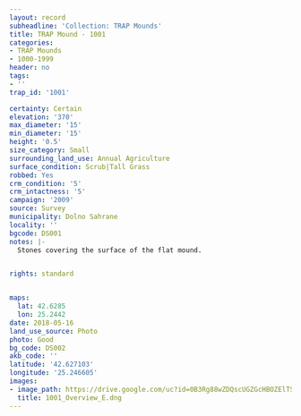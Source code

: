 ```yaml
---
layout: record
subheadline: 'Collection: TRAP Mounds'
title: TRAP Mound - 1001
categories:
- TRAP Mounds
- 1000-1999
header: no
tags:
- ''
trap_id: '1001'

certainty: Certain
elevation: '370'
max_diameter: '15'
min_diameter: '15'
height: '0.5'
size_category: Small
surrounding_land_use: Annual Agriculture
surface_condition: Scrub|Tall Grass
robbed: Yes
crm_condition: '5'
crm_intactness: '5'
campaign: '2009'
source: Survey
municipality: Dolno Sahrane
locality: ''
bgcode: DS001
notes: |-
  Stones covering the surface of the flat mound.


rights: standard


maps:
  lat: 42.6285
  lon: 25.2442
date: 2018-05-16
land_use_source: Photo
photo: Good
bg_code: DS002
akb_code: ''
latitude: '42.627103'
longitude: '25.246605'
images:
- image_path: https://drive.google.com/uc?id=0B3Rg88wZDQscUGZGcHBOZElTSXM
  title: 1001_Overview_E.dng
---
```

